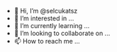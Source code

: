 - 👋 Hi, I’m @selcukatsz
- 👀 I’m interested in ...
- 🌱 I’m currently learning ...
- 💞️ I’m looking to collaborate on ...
- 📫 How to reach me ...

<!---
selcukatsz/selcukatsz is a ✨ special ✨ repository because its `README.md` (this file) appears on your GitHub profile.
You can click the Preview link to take a look at your changes.
--->
